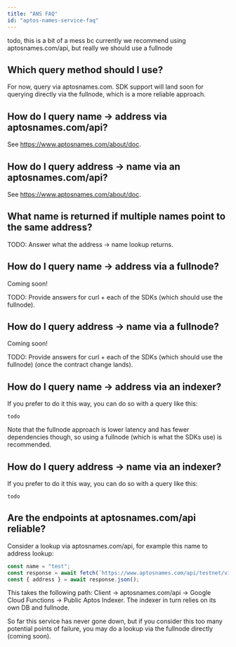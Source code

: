 ```yaml
---
title: "ANS FAQ"
id: "aptos-names-service-faq"
---
```


todo, this is a bit of a mess bc currently we recommend using aptosnames.com/api, but really we should use a fullnode

## Which query method should I use?
For now, query via aptosnames.com. SDK support will land soon for querying directly via the fullnode, which is a more reliable approach.

## How do I query name -> address via aptosnames.com/api?
See https://www.aptosnames.com/about/doc.

## How do I query address -> name via an aptosnames.com/api?
See https://www.aptosnames.com/about/doc.

## What name is returned if multiple names point to the same address?
TODO: Answer what the address -> name lookup returns.

## How do I query name -> address via a fullnode?
Coming soon!

TODO: Provide answers for curl + each of the SDKs (which should use the fullnode).

## How do I query address -> name via a fullnode?
Coming soon!

TODO: Provide answers for curl + each of the SDKs (which should use the fullnode) (once the contract change lands).

## How do I query name -> address via an indexer?
If you prefer to do it this way, you can do so with a query like this:
```
todo
```

Note that the fullnode approach is lower latency and has fewer dependencies though, so using a fullnode (which is what the SDKs use) is recommended.

## How do I query address -> name via an indexer?
If you prefer to do it this way, you can do so with a query like this:
```
todo
```

## Are the endpoints at aptosnames.com/api reliable?
Consider a lookup via aptosnames.com/api, for example this name to address lookup:
```ts
const name = "test";
const response = await fetch(`https://www.aptosnames.com/api/testnet/v1/address/${name}`);
const { address } = await response.json();
```

This takes the following path: Client -> aptosnames.com/api -> Google Cloud Functions -> Public Aptos Indexer. The indexer in turn relies on its own DB and fullnode.

So far this service has never gone down, but if you consider this too many potential points of failure, you may do a lookup via the fullnode directly (coming soon).
